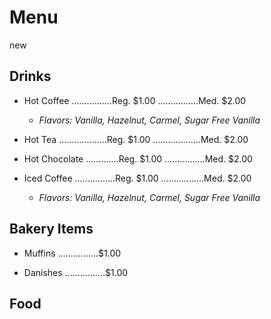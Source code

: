 # Menu

new

## Drinks

- Hot Coffee ................Reg. $1.00
			 ................Med. $2.00
	- *Flavors: Vanilla, Hazelnut, Carmel, Sugar Free Vanilla*

- Hot Tea ...................Reg. $1.00
		  ...................Med. $2.00

- Hot Chocolate .............Reg. $1.00
			 ................Med. $2.00

- Iced Coffee ................Reg. $1.00
			 .................Med. $2.00
	- *Flavors: Vanilla, Hazelnut, Carmel, Sugar Free Vanilla*


## Bakery Items

- Muffins ................$1.00

- Danishes ................$1.00


## Food
